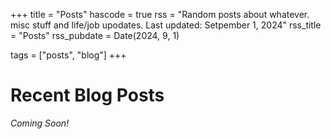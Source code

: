 +++
title = "Posts"
hascode = true
rss = "Random posts about whatever. misc stuff and life/job upodates. Last updated: Setpember 1, 2024"
rss_title = "Posts"
rss_pubdate = Date(2024, 9, 1)

tags = ["posts", "blog"]
+++

# Recent Blog Posts

*Coming Soon!*